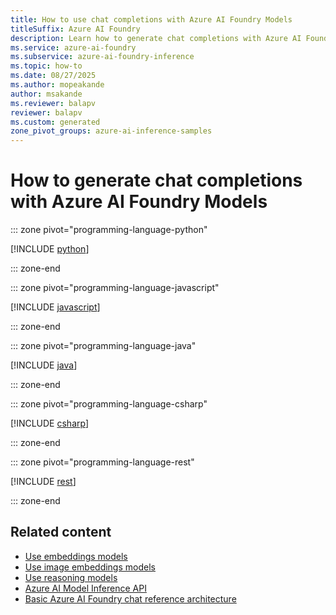 ```yaml
---
title: How to use chat completions with Azure AI Foundry Models
titleSuffix: Azure AI Foundry
description: Learn how to generate chat completions with Azure AI Foundry Models
ms.service: azure-ai-foundry
ms.subservice: azure-ai-foundry-inference
ms.topic: how-to
ms.date: 08/27/2025
ms.author: mopeakande
author: msakande
ms.reviewer: balapv
reviewer: balapv
ms.custom: generated
zone_pivot_groups: azure-ai-inference-samples
---
```


# How to generate chat completions with Azure AI Foundry Models


::: zone pivot="programming-language-python"

[!INCLUDE [python](../../foundry-models/includes/use-chat-completions/python.md)]

::: zone-end


::: zone pivot="programming-language-javascript"

[!INCLUDE [javascript](../../foundry-models/includes/use-chat-completions/javascript.md)]

::: zone-end


::: zone pivot="programming-language-java"

[!INCLUDE [java](../../foundry-models/includes/use-chat-completions/java.md)]

::: zone-end


::: zone pivot="programming-language-csharp"

[!INCLUDE [csharp](../../foundry-models/includes/use-chat-completions/csharp.md)]

::: zone-end


::: zone pivot="programming-language-rest"

[!INCLUDE [rest](../../foundry-models/includes/use-chat-completions/rest.md)]

::: zone-end


## Related content

* [Use embeddings models](../../model-inference/how-to/use-embeddings.md)
* [Use image embeddings models](../../model-inference/how-to/use-image-embeddings.md)
* [Use reasoning models](../../model-inference/how-to/use-chat-reasoning.md)
* [Azure AI Model Inference API](../../model-inference/reference/reference-model-inference-api.md)
* [Basic Azure AI Foundry chat reference architecture](/azure/architecture/ai-ml/architecture/basic-azure-ai-foundry-chat)
